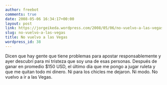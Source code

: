 ```yaml
---
author: freebot
comments: true
date: 2008-05-06 16:34:17+00:00
layout: post
link: https://jorgeikeda.wordpress.com/2008/05/06/no-vuelvo-a-las-vegas/
slug: no-vuelvo-a-las-vegas
title: No vuelvo a las Vegas
wordpress_id: 38
---
```


Dicen que hay gente que tiene problemas para apostar responsablemente y ayer descubrí para mi tristeza que soy una de esas personas. Después de ganar en promedio $150 USD, el último día que me pongo a jugar ruleta y que me quitan todo mi dinero. Ni para los chicles me dejaron. Ni modo. No vuelvo a ir a las Vegas.
